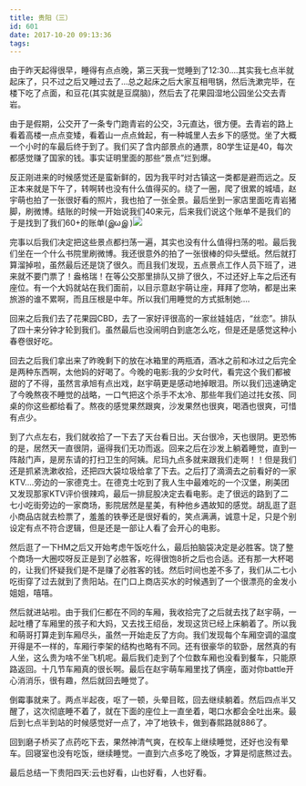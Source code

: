 ```yaml
---
title: 贵阳（三）
id: 601
date: 2017-10-20 09:13:36
tags:
---
```


由于昨天起得很早，睡得有点点晚，第三天我一觉睡到了12:30....其实我七点半就起床了，只不过之后又睡过去了...总之起床之后大家互相甩锅，然后洗漱完毕，在楼下吃了点面，和豆花(其实就是豆腐脑)，然后去了花果园湿地公园坐公交去青岩。

由于是假期，公交开了一条专门跑青岩的公交，3元直达，很方便。去青岩的路上看着高楼一点点变矮，看着山一点点耸起，有一种城里人去乡下的感觉。坐了大概一个小时的车最后终于到了。我们买了含内部景点的通票，80学生证是40，每次都感觉赚了国家的钱。事实证明里面的那些“景点”烂到爆。

反正刚进来的时候感觉还是蛮新鲜的，因为我平时对古镇这一类都是避而远之。反正本来就是下午了，转啊转也没有什么值得买的。绕了一圈，爬了很累的城墙，赵宇萌也拍了一张很好看的照片，我也拍了一张全景。最后坐到一家店里面吃青岩猪脚，刷微博。结账的时候一开始说我们40来元，后来我们说这个账单不是我们的 于是找到了我们60+的账单(இωஇ )![](https://eremite-1252628011.cossh.myqcloud.com/wp-content/uploads/2017/10/14BDFED5-6453-490A-AE1B-127864207E71.jpeg)

完事以后我们决定把这些景点都扫荡一遍，其实也没有什么值得扫荡的啦。最后我们坐在一个什么书院里刷微博。我还很意外的拍了一张很棒的仰头壁纸。然后就打算溜掉啦，虽然最后还是饶了很久。而且我们发现，五点景点工作人员下班了，进来就不要门票了！盎格瑞！在等公交那里排队又排了很久，不过还好上车之后还有座位。有一个大妈就站在我们面前，以目示意赵宇萌让座，拜拜了您呐，都是出来旅游的谁不累啊，而且压根是中年。所以我们用睡觉的方式抵制她....

回来之后我们去了花果园CBD，去了一家好评很高的一家丝娃娃店，“丝恋”。排队了四十来分钟才轮到我们。虽然最后也没闹明白到底怎么吃，但是还是感觉这种小春卷很好吃。

回去之后我们拿出来了昨晚剩下的放在冰箱里的两瓶酒，酒冰之前和冰过之后完全是两种东西啊，太他妈的好喝了。今晚的电影:我的少女时代，看完这个我们都被甜的了不得，虽然言承旭有点出戏，赵宇萌更是感动地掉眼泪。所以我们迅速确定了今晚熬夜不睡觉的战略，一口气把这个杀手不太冷、那些年我们追过扥女孩、同桌的你这些都给看了。熬夜的感觉果然跟爽，沙发果然也很爽，喝酒也很爽，可惜有点少。

到了六点左右，我们就收拾了一下去了天台看日出。天台很冷，天也很阴。更恐怖的是，居然天一直很阴，逼得我们无功而返。回来之后在沙发上躺着睡觉，直到一阵敲门声，是房东请的打扫卫生的阿姨。尼玛九点多就来跟我们走啊！！但是我们还是抓紧洗漱收拾，还把四大袋垃圾给拿了下去。之后打了滴滴去之前看好的一家KTV....旁边的一家德克士。在德克士吃到了我人生中最难吃的一个汉堡，刷美团又发现那家KTV评价很辣鸡，最后一排屁股决定去看电影。走了很远的路到了二七小吃街旁边的一家商场，影院居然是星美，有种他乡遇故知的感觉。胡乱逛了逛小商品店就去检票了，羞羞的铁拳还是很好看的，笑点满满，诚意十足，只是个别设定有点不符合逻辑，但是还是一部让人看了会开心的电影。

然后逛了一下HM之后又开始考虑午饭吃什么，最后拍脑袋决定是必胜客。饶了整个商场一大圈哎呀反正是到了必胜客，吃得很饱8折之后也合适。还有那一大杯喝的，让我们怀疑我们是不是赚了必胜客的钱。然后时间也差不多了，我们从二七小吃街穿了过去就到了贵阳站。在门口上商店买水的时候遇到了一个很漂亮的金发小姐姐，嘻嘻。

然后就进站啦。由于我们仨都在不同的车厢，我收拾完了之后就去找了赵宇萌，一起吐槽了车厢里的孩子和大妈，又去找王绍岳，发现这货已经上床躺着了。所以我和萌哥打算走到车厢尽头，虽然一开始走反了方向。我们发现每个车厢空调的温度开得是不一样的，车厢行李架的结构也略有不同。还有很豪华的软卧，居然真的有人坐，这么贵为啥不坐飞机呢。最后我们走到了个位数车厢也没看到餐车，只能原路返回。十几节车厢真的很长啊。最后在赵宇萌车厢里找了俩座，面对你battle开心消消乐，很有趣，然后就回去睡觉了。

倒霉事就来了。两点半起夜，呕了一顿，头晕目眩，回去继续躺着。然后四点半又醒了，这次彻底睡不着了，就在下面的座位上一直坐着，喝口水都会全吐出来。最后到七点半到站的时候感觉好一点了，冲了地铁卡，做到春熙路就886了。

回到磨子桥买了点药吃下去，果然神清气爽，在校车上继续睡觉，还好也没有晕车。回寝室也没有吃饭，继续睡觉。一直到六点多吃了晚饭，才算是彻底熬过去。

最后总结一下贵阳四天:云也好看，山也好看，人也好看。